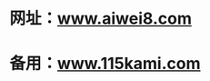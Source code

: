 # 网址：<a href="http://www.aiwei8.com/" rel="nofollow">www.aiwei8.com</a>
# 备用：<a href="http://www.115kami.com/" rel="nofollow">www.115kami.com</a>
